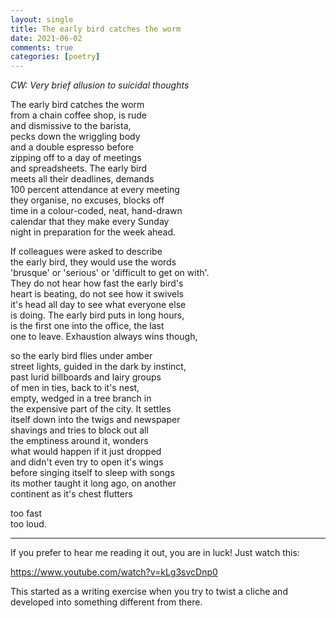 ```yaml
---
layout: single
title: The early bird catches the worm
date: 2021-06-02
comments: true
categories: [poetry]
---
```

*CW: Very brief allusion to suicidal thoughts*

The early bird catches the worm   
from a chain coffee shop, is rude  
and dismissive to the barista,  
pecks down the wriggling body  
and a double espresso before   
zipping off to a day of meetings  
and spreadsheets. The early bird  
meets all their deadlines, demands  
100 percent attendance at every meeting  
they organise, no excuses, blocks off  
time in a colour-coded, neat, hand-drawn  
calendar that they make every Sunday  
night in preparation for the week ahead.  

<!--more-->

If colleagues were asked to describe  
the early bird, they would use the words  
'brusque' or 'serious' or 'difficult to get on with'.  
They do not hear how fast the early bird's  
heart is beating, do not see how it swivels   
it's head all day to see what everyone else  
is doing. The early bird puts in long hours,   
is the first one into the office, the last  
one to leave. Exhaustion always wins though,  

so the early bird flies under amber   
street lights, guided in the dark by instinct,  
past lurid billboards and lairy groups  
of men in ties, back to it's nest,  
empty, wedged in a tree branch in   
the expensive part of the city. It settles  
itself down into the twigs and newspaper  
shavings and tries to block out all   
the emptiness around it, wonders  
what would happen if it just dropped  
and didn't even try to open it's wings  
before singing itself to sleep with songs  
its mother taught it long ago, on another   
continent as it's chest flutters  

too fast  
too loud.

---

If you prefer to hear me reading it out, you are in luck! Just watch this:

https://www.youtube.com/watch?v=kLg3svcDnp0

This started as a writing exercise when you try to twist a cliche and developed into something different from there.
